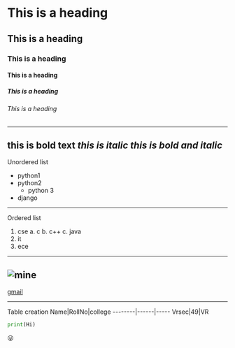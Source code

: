 # This is a heading
## This is a heading
### This is a heading
#### This is a heading
##### This is a heading
###### This is a heading
-------------------------------
**this is bold text**
*this is italic*
***this is bold and italic***
------------------------------
Unordered list
- python1
 - python2
   - python 3
- django
----------------------------
Ordered list
1. cse
  a. c
  b. c++
  c. java
2. it
3. ece
------------------------------------
![mine](https://encrypted-tbn0.gstatic.com/images?q=tbn:ANd9GcQkd_TmBkIbv5YzQhjxjLPfj9sjS4HnhlcHDA&usqp=CAU)
---------------------------------------------------------------------------------------------------------
[gmail](https://accounts.google.com/)

---------------------------------------
Table creation
Name|RollNo|college
--------|------|-----
Vrsec|49|VR

```python
print(Hi)


```
:stuck_out_tongue_winking_eye:
